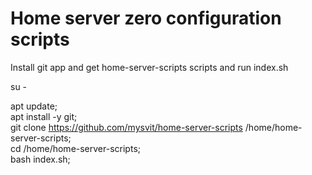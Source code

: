 # Home server zero configuration scripts

Install git app and get home-server-scripts scripts and run index.sh

su -

apt update;\
apt install -y git;\
git clone https://github.com/mysvit/home-server-scripts /home/home-server-scripts;\
cd /home/home-server-scripts;\
bash index.sh;
